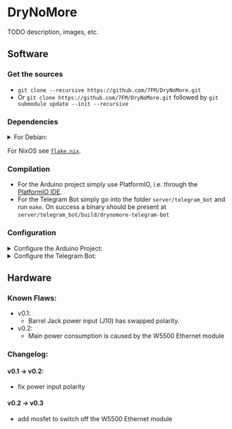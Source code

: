 # DryNoMore

TODO description, images, etc.

## Software

### Get the sources
- `git clone --recursive https://github.com/7FM/DryNoMore.git`
- Or `git clone https://github.com/7FM/DryNoMore.git` followed by `git submodule update --init --recursive`

### Dependencies
<details>
  <summary>For Debian:</summary>

```
apt install git git-lfs gcc make binutils cmake libssl-dev libboost-system-dev zlib1g-dev libyaml-cpp-dev 
```
Note that you will need `gcc-11` to compile the telegram bot, as it uses `std::bit_cast` (added in C++20).
Debian bullseye uses `gcc-10` by default and `g++-11` is currently only available in the testing channel.
Hence, you must add 
```
deb http://httpredir.debian.org/debian testing main contrib non-free
```
to `/etc/apt/sources.list`.
To avoid updating all packages to the testing channel create the file `/etc/apt/preferences.d/unstable-preferences` with the following content:
```
Package: *
Pin: release  a=testing
Pin-Priority: 100

Package: *
Pin: release a=unstable
Pin-Priority: 200
```
Then you can use `apt -t testing install gcc` to install `gcc-11`.
</details>

For NixOS see [`flake.nix`](./flake.nix).

### Compilation
- For the Arduino project simply use PlatformIO, i.e. through the [PlatformIO IDE](https://platformio.org/install/ide?install=vscode).
- For the Telegram Bot simply go into the folder `server/telegram_bot` and run `make`. On success a binary should be present at `server/telegram_bot/build/drynomore-telegram-bot`

### Configuration

<details>
  <summary>Configure the Arduino Project:</summary>

- all major settings are adjustable in the [`config.hpp`](./include/config.hpp)

TODO list options
</details>
<details>
  <summary>Configure the Telegram Bot:</summary>

- all major settings are adjustable though a YAML config file. As an example take a look at the [`example_config.yaml`](./server/telegram_bot/example_config.yaml).

TODO list options
</details>

## Hardware
### Known Flaws:
- v0.1:
    - Barrel Jack power input (J10) has swapped polarity.
- v0.2:
    - Main power consumption is caused by the W5500 Ethernet module

### Changelog:
#### v0.1 &rarr; v0.2:
- fix power input polarity
#### v0.2 &rarr; v0.3
- add mosfet to switch off the W5500 Ethernet module
